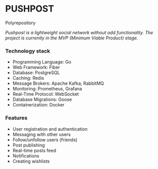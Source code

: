 <h1>PUSHPOST</h1>
Polyrepository 

<i>Pushpost is a lightweight social network without odd functionality. The project is currently in the MVP (Minimum Viable Product) stage.</i>

<h3>Technology stack</h3>

* Programming Language: Go
* Web Framework: Fiber
* Database: PostgreSQL
* Caching: Redis
* Message Brokers: Apache Kafka, RabbitMQ
* Monitoring: Prometheus, Grafana
* Real-Time Protocol: WebSocket
* Database Migrations: Goose
* Containerization: Docker

  
<h3>Features</h3>

* User registration and authentication
* Messaging with other users
* Follow/unfollow users (friends)
* Post publishing
* Real-time posts feed
* Notifications
* Creating wishlists
